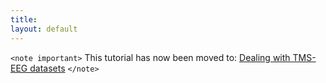 ```yaml
---
title:
layout: default
---
```


`<note important>`
This tutorial has now been moved to: [Dealing with TMS-EEG datasets](/tutorial/tms-eeg)
`</note>`

